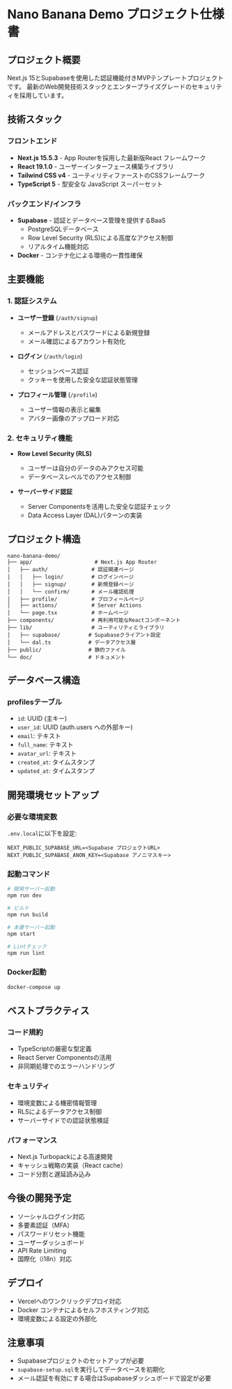 # Nano Banana Demo プロジェクト仕様書

## プロジェクト概要
Next.js 15とSupabaseを使用した認証機能付きMVPテンプレートプロジェクトです。
最新のWeb開発技術スタックとエンタープライズグレードのセキュリティを採用しています。

## 技術スタック

### フロントエンド
- **Next.js 15.5.3** - App Routerを採用した最新版React フレームワーク
- **React 19.1.0** - ユーザーインターフェース構築ライブラリ
- **Tailwind CSS v4** - ユーティリティファーストのCSSフレームワーク
- **TypeScript 5** - 型安全な JavaScript スーパーセット

### バックエンド/インフラ
- **Supabase** - 認証とデータベース管理を提供するBaaS
  - PostgreSQLデータベース
  - Row Level Security (RLS)による高度なアクセス制御
  - リアルタイム機能対応
- **Docker** - コンテナ化による環境の一貫性確保

## 主要機能

### 1. 認証システム
- **ユーザー登録** (`/auth/signup`)
  - メールアドレスとパスワードによる新規登録
  - メール確認によるアカウント有効化

- **ログイン** (`/auth/login`)
  - セッションベース認証
  - クッキーを使用した安全な認証状態管理

- **プロフィール管理** (`/profile`)
  - ユーザー情報の表示と編集
  - アバター画像のアップロード対応

### 2. セキュリティ機能
- **Row Level Security (RLS)**
  - ユーザーは自分のデータのみアクセス可能
  - データベースレベルでのアクセス制御

- **サーバーサイド認証**
  - Server Componentsを活用した安全な認証チェック
  - Data Access Layer (DAL)パターンの実装

## プロジェクト構造

```
nano-banana-demo/
├── app/                    # Next.js App Router
│   ├── auth/              # 認証関連ページ
│   │   ├── login/         # ログインページ
│   │   ├── signup/        # 新規登録ページ
│   │   └── confirm/       # メール確認処理
│   ├── profile/           # プロフィールページ
│   ├── actions/           # Server Actions
│   └── page.tsx           # ホームページ
├── components/            # 再利用可能なReactコンポーネント
├── lib/                   # ユーティリティとライブラリ
│   ├── supabase/         # Supabaseクライアント設定
│   └── dal.ts            # データアクセス層
├── public/               # 静的ファイル
└── doc/                  # ドキュメント
```

## データベース構造

### profilesテーブル
- `id`: UUID (主キー)
- `user_id`: UUID (auth.users への外部キー)
- `email`: テキスト
- `full_name`: テキスト
- `avatar_url`: テキスト
- `created_at`: タイムスタンプ
- `updated_at`: タイムスタンプ

## 開発環境セットアップ

### 必要な環境変数
`.env.local`に以下を設定:
```
NEXT_PUBLIC_SUPABASE_URL=<Supabase プロジェクトURL>
NEXT_PUBLIC_SUPABASE_ANON_KEY=<Supabase アノニマスキー>
```

### 起動コマンド
```bash
# 開発サーバー起動
npm run dev

# ビルド
npm run build

# 本番サーバー起動
npm start

# Lintチェック
npm run lint
```

### Docker起動
```bash
docker-compose up
```

## ベストプラクティス

### コード規約
- TypeScriptの厳密な型定義
- React Server Componentsの活用
- 非同期処理でのエラーハンドリング

### セキュリティ
- 環境変数による機密情報管理
- RLSによるデータアクセス制御
- サーバーサイドでの認証状態検証

### パフォーマンス
- Next.js Turbopackによる高速開発
- キャッシュ戦略の実装（React cache）
- コード分割と遅延読み込み

## 今後の開発予定
- ソーシャルログイン対応
- 多要素認証（MFA）
- パスワードリセット機能
- ユーザーダッシュボード
- API Rate Limiting
- 国際化（i18n）対応

## デプロイ
- Vercelへのワンクリックデプロイ対応
- Docker コンテナによるセルフホスティング対応
- 環境変数による設定の外部化

## 注意事項
- Supabaseプロジェクトのセットアップが必要
- `supabase-setup.sql`を実行してデータベースを初期化
- メール認証を有効にする場合はSupabaseダッシュボードで設定が必要